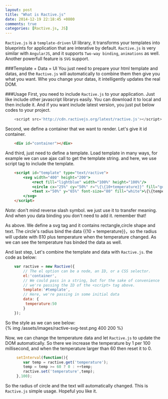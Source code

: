 ```yaml
---
layout: post
title: "What is Ractive.js"
date: 2014-12-19 22:18:45 +0800
comments: true
categories: [Ractive.js, JS] 
---
```


`Ractive.js` is a `template-driven` UI library, it transforms your templates into blueprints for application that are interative by default. `Ractive.js` is very similar with `AngularJS`, and it supports `Two-way binding`, `animations` as well. Another powerfull feature is `SVG` support.   

###Template + Data = UI
You just need to prepare your html template and datas, and the `Ractive.js` will automatically to combine them then give you what you want. Whe you change your datas, it intelligently updates the real DOM.   

###Usage
First, you need to include `Ractive.js` to your application. Just like include other javascript librarys easily. You can download it to local and then include it. And if you want include latest version, you just put below codes to your project.   
``` javascript
    <script src='http://cdn.ractivejs.org/latest/ractive.js'></script>
```
<!-- more -->
Second, we define a container that we want to render. Let's give it id container.
``` html
	<div id="container"></div>
```
And third, just need to define a template. Load template in many ways, for example we can use ajax call to get the template string. and here, we use script tag to include the template.  
``` html
    <script id="template" type="text/ractive">
		<svg width="400" height="200">
    		<rect fill="lightblue" width="100%" height="100%"/>
    		<circle cx="25%" cy="50%" r="\{\{10+temperature}}" fill="gold" stroke="yellow" 			opacity='\{\{0.4+temperature/100}}'/>
    		<text x="50%" y="65%" font-size="80" fill="white">\{\{temperature}}℃</text>
		</svg>
	</script>
```
*Note:* don't mind reverse slash symbol. we just use it to transfer meaning. And when you data binding you don't need to add it. remember that!   

As above. We define a svg tag and it contains rectangle,circle shape and text. The circle's radius bind the data \{\{10 + temperature}}，so the radius will update with ß10 plus temperature when the temperature changed. As we can see the temperature has binded the data as well.   

And last step, Let's combine the template and data with `Ractive.js`. the code as below:   

``` javascript
    var ractive = new Ractive({
	 	// The el option can be a node, an ID, or a CSS selector.
    	el:'container',
    	// We could pass in a string, but for the sake of convenience
    	// we're passing the ID of the <script> tag above.
    	template:'#template',
    	// Here, we're passing in some initial data
    	data: {
       	 temperature:50
    	}
    });
```  

So the style as we can see below:   
{% img /assets/images/ractive-svg-test.png 400 200 %}

Now, we can change the temperature data and let `Ractive.js` to update the DOM automatically. So there we increase the temperature by 1 per 100 millisecond, and when the temperature larger than 60 then reset it to 0.   
``` javascript
	 setInterval(function(){
    	var temp = ractive.get('temperature');
    	temp = temp >= 60 ? 0 : ++temp; 
    	ractive.set('temperature',temp);
	 },100);
```
So the radius of circle and the text will automatically changed. This is `Ractive.js` simple usage. Hopeful you like it.
 